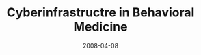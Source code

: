 ---
date: 2008-04-08
title: "Cyberinfrastructre in Behavioral Medicine"
source: SoIC News
sourceUrl: http://www.slis.indiana.edu/news/story.php?story_id=1712
pdfLink: 20080408-borner-cyber-med.pdf
---